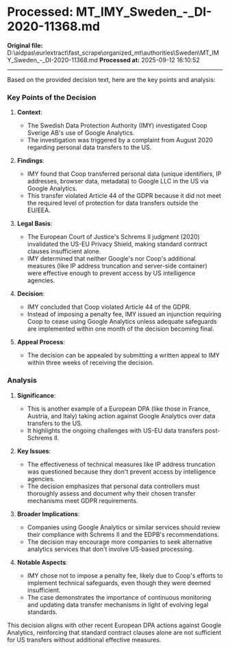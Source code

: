 # Processed: MT_IMY_Sweden_-_DI-2020-11368.md

**Original file:** D:\aidpas\eurlextract\fast_scrape\organized_mt\authorities\Sweden\MT_IMY_Sweden_-_DI-2020-11368.md
**Processed at:** 2025-09-12 16:10:52

---

Based on the provided decision text, here are the key points and analysis:

### Key Points of the Decision

1. **Context**:
   - The Swedish Data Protection Authority (IMY) investigated Coop Sverige AB's use of Google Analytics.
   - The investigation was triggered by a complaint from August 2020 regarding personal data transfers to the US.

2. **Findings**:
   - IMY found that Coop transferred personal data (unique identifiers, IP addresses, browser data, metadata) to Google LLC in the US via Google Analytics.
   - This transfer violated Article 44 of the GDPR because it did not meet the required level of protection for data transfers outside the EU/EEA.

3. **Legal Basis**:
   - The European Court of Justice's Schrems II judgment (2020) invalidated the US-EU Privacy Shield, making standard contract clauses insufficient alone.
   - IMY determined that neither Google's nor Coop's additional measures (like IP address truncation and server-side container) were effective enough to prevent access by US intelligence agencies.

4. **Decision**:
   - IMY concluded that Coop violated Article 44 of the GDPR.
   - Instead of imposing a penalty fee, IMY issued an injunction requiring Coop to cease using Google Analytics unless adequate safeguards are implemented within one month of the decision becoming final.

5. **Appeal Process**:
   - The decision can be appealed by submitting a written appeal to IMY within three weeks of receiving the decision.

### Analysis

1. **Significance**:
   - This is another example of a European DPA (like those in France, Austria, and Italy) taking action against Google Analytics over data transfers to the US.
   - It highlights the ongoing challenges with US-EU data transfers post-Schrems II.

2. **Key Issues**:
   - The effectiveness of technical measures like IP address truncation was questioned because they don't prevent access by intelligence agencies.
   - The decision emphasizes that personal data controllers must thoroughly assess and document why their chosen transfer mechanisms meet GDPR requirements.

3. **Broader Implications**:
   - Companies using Google Analytics or similar services should review their compliance with Schrems II and the EDPB's recommendations.
   - The decision may encourage more companies to seek alternative analytics services that don't involve US-based processing.

4. **Notable Aspects**:
   - IMY chose not to impose a penalty fee, likely due to Coop's efforts to implement technical safeguards, even though they were deemed insufficient.
   - The case demonstrates the importance of continuous monitoring and updating data transfer mechanisms in light of evolving legal standards.

This decision aligns with other recent European DPA actions against Google Analytics, reinforcing that standard contract clauses alone are not sufficient for US transfers without additional effective measures.